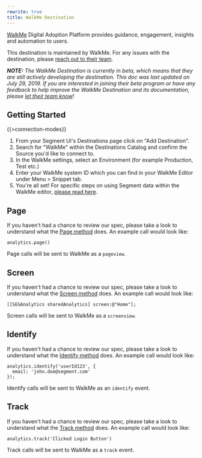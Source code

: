 ```yaml
---
rewrite: true
title: WalkMe Destination
---
```

[WalkMe](https://www.walkme.com/?utm_source=segmentio&utm_medium=docs&utm_campaign=partners) Digital Adoption Platform provides guidance, engagement, insights and automation to users.

This destination is maintained by WalkMe. For any issues with the destination, please [reach out  to their team](mailto:support@walkme.com).

_**NOTE:** The WalkMe Destination is currently in beta, which means that they are still actively developing the destination. This doc was last updated on July 29, 2019. If you are interested in joining their beta program or have any feedback to help improve the WalkMe Destination and its documentation, please [let  their team know](mailto:support@walkme.com)!_


## Getting Started

{{>connection-modes}}

1. From your Segment UI's Destinations page click on "Add Destination".
2. Search for "WalkMe" within the Destinations Catalog and confirm the Source you'd like to connect to.
3. In the WalkMe settings, select an Environment (for example Production, Test etc.)
4. Enter your WalkMe system ID which you can find in your WalkMe Editor under Menu > Snippet tab.
5. You're all set! For specific steps on using Segment data within the WalkMe editor, [please read here](https://support.walkme.com/?p=15147&post_type=ht_kb&preview=1&_ppp=ab530c4600).

## Page

If you haven't had a chance to review our spec, please take a look to understand what the [Page method](https://segment.com/docs/spec/page/) does. An example call would look like:

```
analytics.page()
```

Page calls will be sent to WalkMe as a `pageview`.


## Screen

If you haven't had a chance to review our spec, please take a look to understand what the [Screen method](https://segment.com/docs/spec/screen/) does. An example call would look like:

```
[[SEGAnalytics sharedAnalytics] screen:@"Home"];
```

Screen calls will be sent to WalkMe as a `screenview`.


## Identify

If you haven't had a chance to review our spec, please take a look to understand what the [Identify method](https://segment.com/docs/spec/identify/) does. An example call would look like:

```
analytics.identify('userId123', {
  email: 'john.doe@segment.com'
});
```

Identify calls will be sent to WalkMe as an `identify` event.


## Track

If you haven't had a chance to review our spec, please take a look to understand what the [Track method](https://segment.com/docs/spec/track/) does. An example call would look like:

```
analytics.track('Clicked Login Button')
```

Track calls will be sent to WalkMe as a `track` event.
